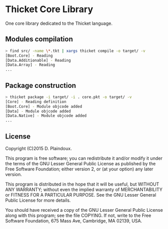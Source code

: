 # Thicket Core Library

One core library dedicated to the Thicket language.

## Modules compilation

```sh
> find src/ -name \*.tkt | xargs thicket compile -o target/ -v
[Boot.Core] - Reading
[Data.Additionable] - Reading
[Data.Array] - Reading
...
```

## Package construction

```sh
> thicket package -i target/ -i . core.pkt -o target/ -v
[Core] - Reading definition
[Boot.Core] - Module objcode added
[Data] - Module objcode added
[Data.Native] - Module objcode added
...
```

## License

Copyright (C)2015 D. Plaindoux.

This program is  free software; you can redistribute  it and/or modify
it  under the  terms  of  the GNU  Lesser  General  Public License  as
published by  the Free Software  Foundation; either version 2,  or (at
your option) any later version.

This program  is distributed in the  hope that it will  be useful, but
WITHOUT   ANY  WARRANTY;   without  even   the  implied   warranty  of
MERCHANTABILITY  or FITNESS  FOR  A PARTICULAR  PURPOSE.  See the  GNU
Lesser General Public License for more details.

You  should have  received a  copy of  the GNU  Lesser General  Public
License along with  this program; see the file COPYING.  If not, write
to the  Free Software Foundation,  675 Mass Ave, Cambridge,  MA 02139,
USA.

